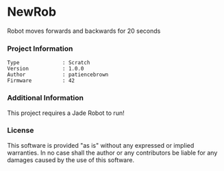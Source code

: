NewRob
================

Robot moves forwards and backwards for 20 seconds

### Project Information
```
Type              : Scratch
Version           : 1.0.0
Author            : patiencebrown
Firmware          : 42
```

### Additional Information
This project requires a Jade Robot to run!

### License
This software is provided "as is" without any expressed or implied warranties.  In no case shall the author or any contributors be liable for any damages caused by the use of this software.

